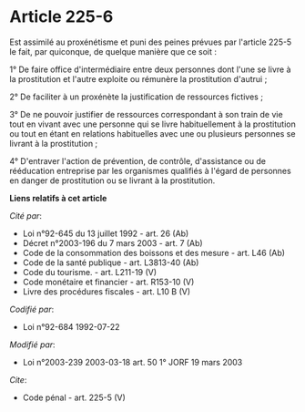 # Article 225-6

Est assimilé au proxénétisme et puni des peines prévues par l'article 225-5 le fait, par quiconque, de quelque manière que ce
soit : 

1° De faire office d'intermédiaire entre deux personnes dont l'une se livre à la prostitution et l'autre exploite ou rémunère
la prostitution d'autrui ; 

2° De faciliter à un proxénète la justification de ressources fictives ; 

3° De ne pouvoir justifier de ressources correspondant à son train de vie tout en vivant avec une personne qui se livre
habituellement à la prostitution ou tout en étant en relations habituelles avec une ou plusieurs personnes se livrant à la
prostitution ; 

4° D'entraver l'action de prévention, de contrôle, d'assistance ou de rééducation entreprise par les organismes qualifiés à
l'égard de personnes en danger de prostitution ou se livrant à la prostitution.

**Liens relatifs à cet article**

_Cité par_:

  - Loi n°92-645 du 13 juillet 1992 - art. 26 (Ab)
  - Décret n°2003-196 du 7 mars 2003 - art. 7 (Ab)
  - Code de la consommation des boissons et des mesure - art. L46 (Ab)
  - Code de la santé publique - art. L3813-40 (Ab)
  - Code du tourisme. - art. L211-19 (V)
  - Code monétaire et financier - art. R153-10 (V)
  - Livre des procédures fiscales - art. L10 B (V)

_Codifié par_:

  - Loi n°92-684 1992-07-22

_Modifié par_:

  - Loi n°2003-239 2003-03-18 art. 50 1° JORF 19 mars 2003

_Cite_:

  - Code pénal - art. 225-5 (V)
